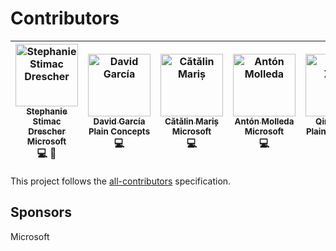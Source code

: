 # Contributors

<!-- markdownlint-disable MD033 -->
| [<img src="https://avatars.githubusercontent.com/ststimac?s=100" width="100" alt="Stephanie Stimac Drescher" /><br><sub>Stephanie Stimac Drescher</sub>](https://github.com/ststimac)<br><sub>Microsoft</sub><br>💻 🎨 | [<img src="https://avatars.githubusercontent.com/sarvaje?s=100" width="100" alt="David García" /><br><sub>David García</sub>](https://github.com/sarvaje)<br><sub>Plain Concepts</sub><br>💻 | [<img src="https://avatars.githubusercontent.com/alrra?s=100" width="100" alt="Cătălin Mariș" /><br><sub>Cătălin Mariș</sub>](https://github.com/alrra)<br><sub>Microsoft</sub><br>💻 | [<img src="https://avatars.githubusercontent.com/molant?s=100" width="100" alt="Antón Molleda" /><br><sub>Antón Molleda</sub>](https://github.com/molant)<br><sub>Microsoft</sub><br>💻 | [<img src="https://avatars.githubusercontent.com/qzhou1607?s=100" width="100" alt="Qing Zhou" /><br><sub>Qing Zhou</sub>](https://github.com/qzhou1607)<br><sub>Plain Concepts</sub><br>💻 |
| :---: | :---: | :---: | :---: | :---: |
<!-- markdownlint-enable MD033 -->

This project follows the [all-contributors](https://github.com/kentcdodds/all-contributors) specification.

## Sponsors

Microsoft
